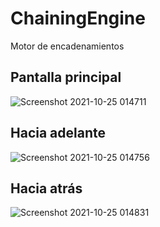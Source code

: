 # ChainingEngine
Motor de encadenamientos

## Pantalla principal
![Screenshot 2021-10-25 014711](https://user-images.githubusercontent.com/24820069/138647461-488ad2c3-4ccb-4d42-83df-104c1214f348.jpg)
## Hacia adelante
![Screenshot 2021-10-25 014756](https://user-images.githubusercontent.com/24820069/138647524-3e68c566-0bfa-46b3-99ff-33d18a2afafd.jpg)
## Hacia atrás
![Screenshot 2021-10-25 014831](https://user-images.githubusercontent.com/24820069/138647590-8caa564b-02e5-4d1a-af74-0afd74c7b0c7.jpg)


